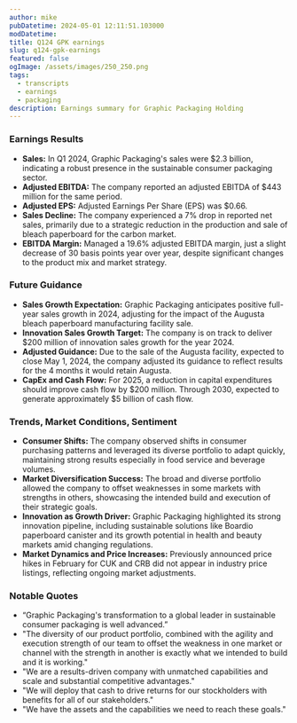 ```yaml
---
author: mike
pubDatetime: 2024-05-01 12:11:51.103000
modDatetime: 
title: Q124 GPK earnings
slug: q124-gpk-earnings
featured: false
ogImage: /assets/images/250_250.png
tags:
  - transcripts
  - earnings
  - packaging
description: Earnings summary for Graphic Packaging Holding
---
```

### Earnings Results
- **Sales:** In Q1 2024, Graphic Packaging's sales were $2.3 billion, indicating a robust presence in the sustainable consumer packaging sector.
- **Adjusted EBITDA:** The company reported an adjusted EBITDA of $443 million for the same period.
- **Adjusted EPS:** Adjusted Earnings Per Share (EPS) was $0.66.
- **Sales Decline:** The company experienced a 7% drop in reported net sales, primarily due to a strategic reduction in the production and sale of bleach paperboard for the carbon market.
- **EBITDA Margin:** Managed a 19.6% adjusted EBITDA margin, just a slight decrease of 30 basis points year over year, despite significant changes to the product mix and market strategy.

### Future Guidance
- **Sales Growth Expectation:** Graphic Packaging anticipates positive full-year sales growth in 2024, adjusting for the impact of the Augusta bleach paperboard manufacturing facility sale.
- **Innovation Sales Growth Target:** The company is on track to deliver $200 million of innovation sales growth for the year 2024.
- **Adjusted Guidance:** Due to the sale of the Augusta facility, expected to close May 1, 2024, the company adjusted its guidance to reflect results for the 4 months it would retain Augusta. 
- **CapEx and Cash Flow:** For 2025, a reduction in capital expenditures should improve cash flow by $200 million. Through 2030, expected to generate approximately $5 billion of cash flow.

### Trends, Market Conditions, Sentiment
- **Consumer Shifts:** The company observed shifts in consumer purchasing patterns and leveraged its diverse portfolio to adapt quickly, maintaining strong results especially in food service and beverage volumes.
- **Market Diversification Success:** The broad and diverse portfolio allowed the company to offset weaknesses in some markets with strengths in others, showcasing the intended build and execution of their strategic goals.
- **Innovation as Growth Driver:** Graphic Packaging highlighted its strong innovation pipeline, including sustainable solutions like Boardio paperboard canister and its growth potential in health and beauty markets amid changing regulations.
- **Market Dynamics and Price Increases:** Previously announced price hikes in February for CUK and CRB did not appear in industry price listings, reflecting ongoing market adjustments.

### Notable Quotes
- “Graphic Packaging's transformation to a global leader in sustainable consumer packaging is well advanced.”
- "The diversity of our product portfolio, combined with the agility and execution strength of our team to offset the weakness in one market or channel with the strength in another is exactly what we intended to build and it is working."
- "We are a results-driven company with unmatched capabilities and scale and substantial competitive advantages."
- "We will deploy that cash to drive returns for our stockholders with benefits for all of our stakeholders."
- "We have the assets and the capabilities we need to reach these goals."
